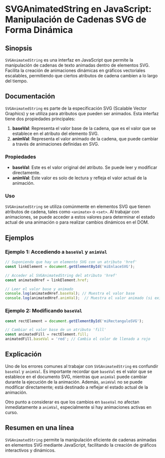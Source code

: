 <!--
Meta Description: # SVGAnimatedString en JavaScript: Manipulación de Cadenas SVG de Forma Dinámica ## Sinopsis `SVGAnimatedString` es una interfaz en JavaScript que per...
Meta Keywords: que, valor, svg, baseval, animval
-->

# SVGAnimatedString en JavaScript: Manipulación de Cadenas SVG de Forma Dinámica

## Sinopsis
`SVGAnimatedString` es una interfaz en JavaScript que permite la manipulación de cadenas de texto animadas dentro de elementos SVG. Facilita la creación de animaciones dinámicas en gráficos vectoriales escalables, permitiendo que ciertos atributos de cadena cambien a lo largo del tiempo.

## Documentación
`SVGAnimatedString` es parte de la especificación SVG (Scalable Vector Graphics) y se utiliza para atributos que pueden ser animados. Esta interfaz tiene dos propiedades principales:

1. **baseVal**: Representa el valor base de la cadena, que es el valor que se establece en el atributo del elemento SVG.
2. **animVal**: Representa el valor animado de la cadena, que puede cambiar a través de animaciones definidas en SVG.

### Propiedades
- **baseVal**: Este es el valor original del atributo. Se puede leer y modificar directamente.
- **animVal**: Este valor es solo de lectura y refleja el valor actual de la animación.

### Uso
`SVGAnimatedString` se utiliza comúnmente en elementos SVG que tienen atributos de cadena, tales como `<animate>` o `<set>`. Al trabajar con animaciones, se puede acceder a estos valores para determinar el estado actual de una animación o para realizar cambios dinámicos en el DOM.

## Ejemplos
### Ejemplo 1: Accediendo a `baseVal` y `animVal`
```javascript
// Suponiendo que hay un elemento SVG con un atributo 'href'
const linkElement = document.getElementById('miEnlaceSVG');

// Acceder al SVGAnimatedString del atributo 'href'
const animatedHref = linkElement.href;

// Leer el valor base y animado
console.log(animatedHref.baseVal); // Muestra el valor base
console.log(animatedHref.animVal);  // Muestra el valor animado (si existe)
```

### Ejemplo 2: Modificando `baseVal`
```javascript
const rectElement = document.getElementById('miRectanguloSVG');

// Cambiar el valor base de un atributo 'fill'
const animatedFill = rectElement.fill;
animatedFill.baseVal = 'red'; // Cambia el color de llenado a rojo
```

## Explicación
Uno de los errores comunes al trabajar con `SVGAnimatedString` es confundir `baseVal` y `animVal`. Es importante recordar que `baseVal` es el valor que se establece en el documento SVG, mientras que `animVal` puede cambiar durante la ejecución de la animación. Además, `animVal` no se puede modificar directamente; está destinado a reflejar el estado actual de la animación.

Otro punto a considerar es que los cambios en `baseVal` no afectan inmediatamente a `animVal`, especialmente si hay animaciones activas en curso.

## Resumen en una línea
`SVGAnimatedString` permite la manipulación eficiente de cadenas animadas en elementos SVG mediante JavaScript, facilitando la creación de gráficos interactivos y dinámicos.